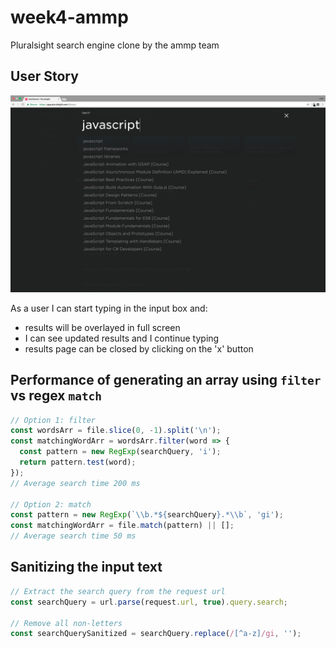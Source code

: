 # week4-ammp

Pluralsight search engine clone by the ammp team

## User Story

![pluralsight screenshot](./demo/pluralsight-screenshot.png)

As a user I can start typing in the input box and:
- results will be overlayed in full screen
- I can see updated results and I continue typing
- results page can be closed by clicking on the 'x' button



## Performance of generating an array using `filter` vs regex `match`

```javascript
// Option 1: filter
const wordsArr = file.slice(0, -1).split('\n');
const matchingWordArr = wordsArr.filter(word => {
  const pattern = new RegExp(searchQuery, 'i');
  return pattern.test(word);
});
// Average search time 200 ms

// Option 2: match
const pattern = new RegExp(`\\b.*${searchQuery}.*\\b`, 'gi');
const matchingWordArr = file.match(pattern) || [];
// Average search time 50 ms
```

## Sanitizing the input text

 ```javascript
 // Extract the search query from the request url
 const searchQuery = url.parse(request.url, true).query.search;

 // Remove all non-letters
 const searchQuerySanitized = searchQuery.replace(/[^a-z]/gi, '');
 ```
